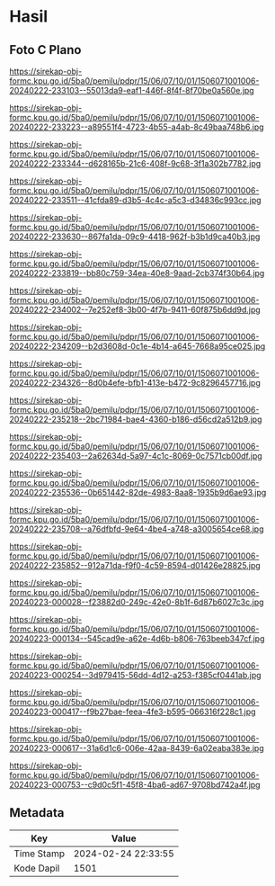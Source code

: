 # Hasil

## Foto C Plano

https://sirekap-obj-formc.kpu.go.id/5ba0/pemilu/pdpr/15/06/07/10/01/1506071001006-20240222-233103--55013da9-eaf1-446f-8f4f-8f70be0a560e.jpg

https://sirekap-obj-formc.kpu.go.id/5ba0/pemilu/pdpr/15/06/07/10/01/1506071001006-20240222-233223--a89551f4-4723-4b55-a4ab-8c49baa748b6.jpg

https://sirekap-obj-formc.kpu.go.id/5ba0/pemilu/pdpr/15/06/07/10/01/1506071001006-20240222-233344--d628165b-21c6-408f-9c68-3f1a302b7782.jpg

https://sirekap-obj-formc.kpu.go.id/5ba0/pemilu/pdpr/15/06/07/10/01/1506071001006-20240222-233511--41cfda89-d3b5-4c4c-a5c3-d34836c993cc.jpg

https://sirekap-obj-formc.kpu.go.id/5ba0/pemilu/pdpr/15/06/07/10/01/1506071001006-20240222-233630--867fa1da-09c9-4418-962f-b3b1d9ca40b3.jpg

https://sirekap-obj-formc.kpu.go.id/5ba0/pemilu/pdpr/15/06/07/10/01/1506071001006-20240222-233819--bb80c759-34ea-40e8-9aad-2cb374f30b64.jpg

https://sirekap-obj-formc.kpu.go.id/5ba0/pemilu/pdpr/15/06/07/10/01/1506071001006-20240222-234002--7e252ef8-3b00-4f7b-9411-60f875b6dd9d.jpg

https://sirekap-obj-formc.kpu.go.id/5ba0/pemilu/pdpr/15/06/07/10/01/1506071001006-20240222-234209--b2d3608d-0c1e-4b14-a645-7668a95ce025.jpg

https://sirekap-obj-formc.kpu.go.id/5ba0/pemilu/pdpr/15/06/07/10/01/1506071001006-20240222-234326--8d0b4efe-bfb1-413e-b472-9c8296457716.jpg

https://sirekap-obj-formc.kpu.go.id/5ba0/pemilu/pdpr/15/06/07/10/01/1506071001006-20240222-235218--2bc71984-bae4-4360-b186-d56cd2a512b9.jpg

https://sirekap-obj-formc.kpu.go.id/5ba0/pemilu/pdpr/15/06/07/10/01/1506071001006-20240222-235403--2a62634d-5a97-4c1c-8069-0c7571cb00df.jpg

https://sirekap-obj-formc.kpu.go.id/5ba0/pemilu/pdpr/15/06/07/10/01/1506071001006-20240222-235536--0b651442-82de-4983-8aa8-1935b9d6ae93.jpg

https://sirekap-obj-formc.kpu.go.id/5ba0/pemilu/pdpr/15/06/07/10/01/1506071001006-20240222-235708--a76dfbfd-9e64-4be4-a748-a3005654ce68.jpg

https://sirekap-obj-formc.kpu.go.id/5ba0/pemilu/pdpr/15/06/07/10/01/1506071001006-20240222-235852--912a71da-f9f0-4c59-8594-d01426e28825.jpg

https://sirekap-obj-formc.kpu.go.id/5ba0/pemilu/pdpr/15/06/07/10/01/1506071001006-20240223-000028--f23882d0-249c-42e0-8b1f-6d87b6027c3c.jpg

https://sirekap-obj-formc.kpu.go.id/5ba0/pemilu/pdpr/15/06/07/10/01/1506071001006-20240223-000134--545cad9e-a62e-4d6b-b806-763beeb347cf.jpg

https://sirekap-obj-formc.kpu.go.id/5ba0/pemilu/pdpr/15/06/07/10/01/1506071001006-20240223-000254--3d979415-56dd-4d12-a253-f385cf0441ab.jpg

https://sirekap-obj-formc.kpu.go.id/5ba0/pemilu/pdpr/15/06/07/10/01/1506071001006-20240223-000417--f9b27bae-feea-4fe3-b595-066316f228c1.jpg

https://sirekap-obj-formc.kpu.go.id/5ba0/pemilu/pdpr/15/06/07/10/01/1506071001006-20240223-000617--31a6d1c6-006e-42aa-8439-6a02eaba383e.jpg

https://sirekap-obj-formc.kpu.go.id/5ba0/pemilu/pdpr/15/06/07/10/01/1506071001006-20240223-000753--c9d0c5f1-45f8-4ba6-ad67-9708bd742a4f.jpg


## Metadata

| Key        | Value               |
| ---------- | ------------------- |
| Time Stamp | 2024-02-24 22:33:55 |
| Kode Dapil | 1501                |



